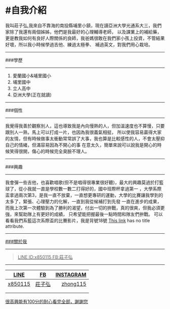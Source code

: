 #自我介紹
========
我叫莊子弘,我來自不靠海的南投縣埔里小鎮，現在讀亞洲大學光通系大三，我們家除了我還有兩個姊姊，他們是我最好的心理輔導老師，
以及課業上的補給藥，更是教我如何有良好人際關係的良師，我爸媽很敢在我們家小孩上投資，不管結果好壞，所以我小時候學過吉他、練過太極拳、
補過英文，對我們用心栽培。
***
###學歷
***
<ol>
<li>愛蘭國小&埔里國小</li>
<li>埔里國中</li>
<li>立人高中</li>
<li>亞洲大學(正在就讀)</li>
</ol>

***
###個性
***
我覺得我善於觀察別人，這也導致我是內向慢熱的人，但加溫速度也不算慢，只要跟別人一熟，馬上可以打成一片，也因為我很義氣相挺，
所以使我容易贏得大家的友情，但有時候做事太衝動常常誤了大事，我也算是比較感性的人，不會太壓抑自己的情緒，但滿容易因為不開心的事
在意太久，簡單來說可以說我是開心的時候笑得很開，傷心的時候完全臭臉不理人。
***
###興趣
***
我會彈一些吉他，也喜歡唱歌(但不是唱得很專業很好聽)，最大的興趣莫過於打籃球了，從小我就一直是學校數一數二打得好的，國中班際杯拿過第一
，大學系際盃拿過兩次第3，是我一直不放棄，一直想更專研的運動，大學的比賽讓我學到的太多了，緊張、心理壓力的化解，一直到我從候補打到先發
一直在進步的成果，而我上次第一次體驗到為了勝利的渴望，付出一切的拚戰，真的很爽，但我必須更強，來幫助隊上有更好的成績，
只希望能把握最後一點時間和隊友們拚戰。
可以看看我們系籃這次系際盃的比賽影片，我是背號18號
[This link](https://www.youtube.com/watch?v=Kk3KNWOEa-8) has no title attribute.
<a href="https://www.youtube.com/watch?v=Kk3KNWOEa-8" target="_blank">
***
###關於我
***
> LINE ID:x850115
> FB:莊子弘
***
|LINE       | FB         | INSTAGRAM  |
| ------------- |:-------------:| -----:|
| x850115     |莊子弘 | zhong115 |
|     |      |  |
|  |       |    |
很高興能有100分的耐心看完全部，謝謝您
